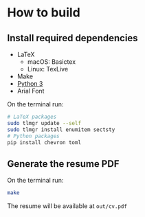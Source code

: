 # How to build

## Install required dependencies

- LaTeX 
  - macOS: Basictex
  - Linux: TexLive
- Make
- [Python 3](https://www.python.org)
- Arial Font

On the terminal run:

```bash
# LaTeX packages
sudo tlmgr update --self
sudo tlmgr install enumitem sectsty
# Python packages
pip install chevron toml
```
## Generate the resume PDF

On the terminal run:

```bash
make
```

The resume will be available at `out/cv.pdf`